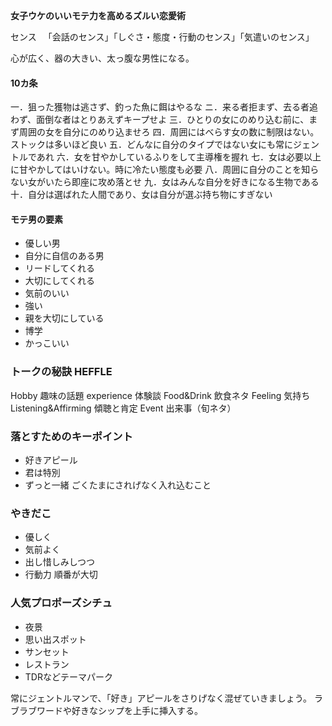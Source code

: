 
**女子ウケのいいモテ力を高めるズルい恋愛術**

センス
　「会話のセンス」「しぐさ・態度・行動のセンス」「気遣いのセンス」

心が広く、器の大きい、太っ腹な男性になる。

#### 10カ条
一．狙った獲物は逃さず、釣った魚に餌はやるな
ニ．来る者拒まず、去る者追わず、面倒な者はとりあえずキープせよ
三．ひとりの女にのめり込む前に、まず周囲の女を自分にのめり込ませろ
四．周囲にはべらす女の数に制限はない。ストックは多いほど良い
五．どんなに自分のタイプではない女にも常にジェントルであれ
六．女を甘やかしているふりをして主導権を握れ
七．女は必要以上に甘やかしてはいけない。時に冷たい態度も必要
八．周囲に自分のことを知らない女がいたら即座に攻め落とせ
九．女はみんな自分を好きになる生物である
十．自分は選ばれた人間であり、女は自分が選ぶ持ち物にすぎない

#### モテ男の要素
* 優しい男
* 自分に自信のある男
* リードしてくれる
* 大切にしてくれる
* 気前のいい
* 強い
* 親を大切にしている
* 博学
* かっこいい

### トークの秘訣 HEFFLE
Hobby 趣味の話題
experience 体験談
Food&Drink 飲食ネタ
Feeling 気持ち
Listening&Affirming 傾聴と肯定
Event 出来事（旬ネタ）

### 落とすためのキーポイント
* 好きアピール
* 君は特別
* ずっと一緒
ごくたまにされげなく入れ込むこと

### やきだこ
* 優しく
* 気前よく
* 出し惜しみしつつ
* 行動力
順番が大切

### 人気プロポーズシチュ
* 夜景
* 思い出スポット
* サンセット
* レストラン
* TDRなどテーマパーク

常にジェントルマンで、「好き」アピールをさりげなく混ぜていきましょう。
ラブラブワードや好きなシップを上手に挿入する。

